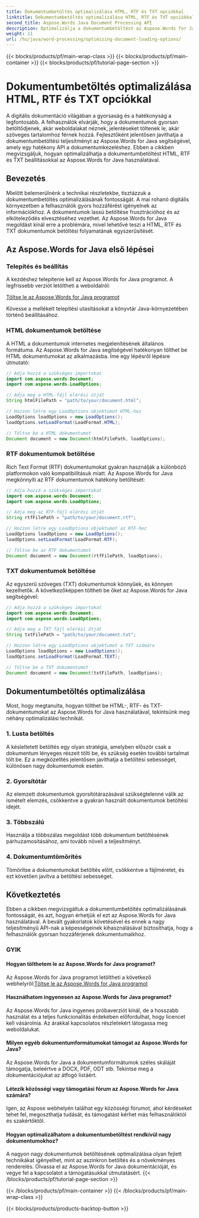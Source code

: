 ```yaml
---
title: Dokumentumbetöltés optimalizálása HTML, RTF és TXT opciókkal
linktitle: Dokumentumbetöltés optimalizálása HTML, RTF és TXT opciókkal
second_title: Aspose.Words Java Document Processing API
description: Optimalizálja a dokumentumbetöltést az Aspose.Words for Java segítségével. Növelje a HTML, RTF és TXT fájlok sebességét és hatékonyságát. Növelje a felhasználói élményt még ma!
weight: 11
url: /hu/java/word-processing/optimizing-document-loading-options/
---
```


{{< blocks/products/pf/main-wrap-class >}}
{{< blocks/products/pf/main-container >}}
{{< blocks/products/pf/tutorial-page-section >}}

# Dokumentumbetöltés optimalizálása HTML, RTF és TXT opciókkal


A digitális dokumentáció világában a gyorsaság és a hatékonyság a legfontosabb. A felhasználók elvárják, hogy a dokumentumok gyorsan betöltődjenek, akár weboldalakat néznek, jelentéseket töltenek le, akár szöveges tartalomhoz férnek hozzá. Fejlesztőként jelentősen javíthatja a dokumentumbetöltési teljesítményt az Aspose.Words for Java segítségével, amely egy hatékony API a dokumentumkezeléshez. Ebben a cikkben megvizsgáljuk, hogyan optimalizálhatja a dokumentumbetöltést HTML, RTF és TXT beállításokkal az Aspose.Words for Java használatával.

## Bevezetés

Mielőtt belemerülnénk a technikai részletekbe, tisztázzuk a dokumentumbetöltés optimalizálásának fontosságát. A mai rohanó digitális környezetben a felhasználók gyors hozzáférést igényelnek az információkhoz. A dokumentumok lassú betöltése frusztrációhoz és az elköteleződés elvesztéséhez vezethet. Az Aspose.Words for Java megoldást kínál erre a problémára, mivel lehetővé teszi a HTML, RTF és TXT dokumentumok betöltési folyamatának egyszerűsítését.

## Az Aspose.Words for Java első lépései

### Telepítés és beállítás

A kezdéshez telepítenie kell az Aspose.Words for Java programot. A legfrissebb verziót letöltheti a weboldalról:

[Töltse le az Aspose.Words for Java programot](https://releases.aspose.com/words/java/)

Kövesse a mellékelt telepítési utasításokat a könyvtár Java-környezetében történő beállításához.

### HTML dokumentumok betöltése

A HTML a dokumentumok internetes megjelenítésének általános formátuma. Az Aspose.Words for Java segítségével hatékonyan tölthet be HTML dokumentumokat az alkalmazásba. Íme egy lépésről lépésre útmutató:

```java
// Adja hozzá a szükséges importokat
import com.aspose.words.Document;
import com.aspose.words.LoadOptions;

// Adja meg a HTML-fájl elérési útját
String htmlFilePath = "path/to/your/document.html";

// Hozzon létre egy LoadOptions objektumot HTML-hez
LoadOptions loadOptions = new LoadOptions();
loadOptions.setLoadFormat(LoadFormat.HTML);

// Töltse be a HTML dokumentumot
Document document = new Document(htmlFilePath, loadOptions);
```

### RTF dokumentumok betöltése

Rich Text Format (RTF) dokumentumokat gyakran használják a különböző platformokon való kompatibilitásuk miatt. Az Aspose.Words for Java megkönnyíti az RTF dokumentumok hatékony betöltését:

```java
// Adja hozzá a szükséges importokat
import com.aspose.words.Document;
import com.aspose.words.LoadOptions;

// Adja meg az RTF-fájl elérési útját
String rtfFilePath = "path/to/your/document.rtf";

// Hozzon létre egy LoadOptions objektumot az RTF-hez
LoadOptions loadOptions = new LoadOptions();
loadOptions.setLoadFormat(LoadFormat.RTF);

// Töltse be az RTF dokumentumot
Document document = new Document(rtfFilePath, loadOptions);
```

### TXT dokumentumok betöltése

Az egyszerű szöveges (TXT) dokumentumok könnyűek, és könnyen kezelhetők. A következőképpen töltheti be őket az Aspose.Words for Java segítségével:

```java
// Adja hozzá a szükséges importokat
import com.aspose.words.Document;
import com.aspose.words.LoadOptions;

// Adja meg a TXT fájl elérési útját
String txtFilePath = "path/to/your/document.txt";

// Hozzon létre egy LoadOptions objektumot a TXT számára
LoadOptions loadOptions = new LoadOptions();
loadOptions.setLoadFormat(LoadFormat.TEXT);

// Töltse be a TXT dokumentumot
Document document = new Document(txtFilePath, loadOptions);
```

## Dokumentumbetöltés optimalizálása

Most, hogy megtanulta, hogyan tölthet be HTML-, RTF- és TXT-dokumentumokat az Aspose.Words for Java használatával, tekintsünk meg néhány optimalizálási technikát.

### 1. Lusta betöltés

A késleltetett betöltés egy olyan stratégia, amelyben először csak a dokumentum lényeges részeit tölti be, és szükség esetén további tartalmat tölt be. Ez a megközelítés jelentősen javíthatja a betöltési sebességet, különösen nagy dokumentumok esetén.

### 2. Gyorsítótár

Az elemzett dokumentumok gyorsítótárazásával szükségtelenné válik az ismételt elemzés, csökkentve a gyakran használt dokumentumok betöltési idejét.

### 3. Többszálú

Használja a többszálas megoldást több dokumentum betöltésének párhuzamosításához, ami tovább növeli a teljesítményt.

### 4. Dokumentumtömörítés

Tömörítse a dokumentumokat betöltés előtt, csökkentve a fájlméretet, és ezt követően javítva a betöltési sebességet.

## Következtetés

Ebben a cikkben megvizsgáltuk a dokumentumbetöltés optimalizálásának fontosságát, és azt, hogyan érhetjük el ezt az Aspose.Words for Java használatával. A bevált gyakorlatok követésével és ennek a nagy teljesítményű API-nak a képességeinek kihasználásával biztosíthatja, hogy a felhasználók gyorsan hozzáférjenek dokumentumaikhoz.

### GYIK

#### Hogyan tölthetem le az Aspose.Words for Java programot?

 Az Aspose.Words for Java programot letöltheti a következő webhelyről:[Töltse le az Aspose.Words for Java programot](https://releases.aspose.com/words/java/)

#### Használhatom ingyenesen az Aspose.Words for Java programot?

Az Aspose.Words for Java ingyenes próbaverziót kínál, de a hosszabb használat és a teljes funkcionalitás érdekében előfordulhat, hogy licencet kell vásárolnia. Az árakkal kapcsolatos részletekért látogassa meg weboldalukat.

#### Milyen egyéb dokumentumformátumokat támogat az Aspose.Words for Java?

Az Aspose.Words for Java a dokumentumformátumok széles skáláját támogatja, beleértve a DOCX, PDF, ODT stb. Tekintse meg a dokumentációjukat az átfogó listáért.

#### Létezik közösségi vagy támogatási fórum az Aspose.Words for Java számára?

Igen, az Aspose webhelyén találhat egy közösségi fórumot, ahol kérdéseket tehet fel, megoszthatja tudását, és támogatást kérhet más felhasználóktól és szakértőktől.

#### Hogyan optimalizálhatom a dokumentumbetöltést rendkívül nagy dokumentumokhoz?

A nagyon nagy dokumentumok betöltésének optimalizálása olyan fejlett technikákat igényelhet, mint az aszinkron betöltés és a növekményes renderelés. Olvassa el az Aspose.Words for Java dokumentációját, és vegye fel a kapcsolatot a támogatásukkal útmutatásért.
{{< /blocks/products/pf/tutorial-page-section >}}

{{< /blocks/products/pf/main-container >}}
{{< /blocks/products/pf/main-wrap-class >}}

{{< blocks/products/products-backtop-button >}}
